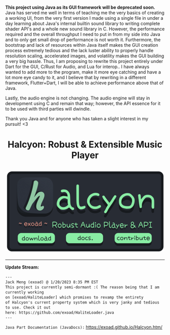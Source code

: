 **This project using Java as its GUI framework will be deprecated soon.** Java has served me well in terms of teaching me the very basics of creating a working UI, from the very first version I made using a single file in under a day learning about Java's internal builtin sound library to writing complete shader API's and a whole new sound library in C. However, the performance required and the overall throughput I need to put in from my side into Java and to only get small drop of performance is not worth it. Furthermore, the bootstrap and lack of resources within Java itself makes the GUI creation process extremely tedious and the lack luster ability to properly handle resolution scaling, accelerated images, and volatility makes the GUI building a very big hassle. Thus, I am proposing to rewrite this project entirely under Dart for the GUI, C/Rust for Audio, and Lua for interop.. I have always wanted to add more to the program, make it more eye catching and have a lot more eye candy to it, and I believe that by rewriting in a different framework, Flutter+Dart, I will be able to achieve performance above that of Java.

Lastly, the audio engine is not changing. The audio engine will stay in development using C and remain that way; however, the API essence for it to be used with third parties will dwindle.

Thank you Java and for anyone who has taken a slight interest in my pursuit! <3

<h1 align="center"> <strong>Halcyon: Robust & Extensible Music Player</strong><br><br><a href="https://halcyoninae.github.io/.github/"><img src="repo/img/github_banner.png" alt="Repository Banner" width="512"/></a></h1>
<hr>

**Update Stream:**<br>

```
---
Jack Meng (exoad) @ 1/20/2023 8:35 PM EST
This project is currently semi-dormant :( The reason being that I am currently working 
on [exoad/HaliteLoader] which promises to revamp the entirety
of Halcyon's current property system which is very janky and tedious to use. Check it out 
here: https://github.com/exoad/HaliteLoader.java
---
```

`Java Part Documentation (JavaDocs):` https://exoad.github.io/Halcyon.htm/ <br>
